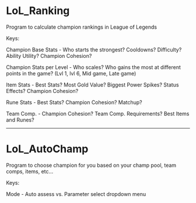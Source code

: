 # LoL_Ranking
Program to calculate champion rankings in League of Legends

Keys:

Champion Base Stats - Who starts the strongest? Cooldowns? Difficulty? Ability Utility? Champion Cohesion?

Champion Stats per Level - Who scales? Who gains the most at different points in the game? (Lvl 1, lvl 6, Mid game, Late game)

Item Stats - Best Stats? Most Gold Value? Biggest Power Spikes? Status Effects? Champion Cohesion?

Rune Stats - Best Stats? Champion Cohesion? Matchup?

Team Comp. - Champion Cohesion? Team Comp. Requirements? Best Items and Runes?  

______________________________________________________________________________

# LoL_AutoChamp
Program to choose champion for you based on your champ pool, team comps, items, etc...

Keys:

Mode - Auto assess vs. Parameter select dropdown menu

